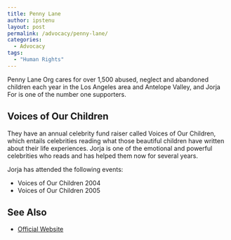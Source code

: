 ```yaml
---
title: Penny Lane
author: ipstenu
layout: post
permalink: /advocacy/penny-lane/
categories:
  - Advocacy
tags:
  - "Human Rights"
---
```


Penny Lane Org cares for over 1,500 abused, neglect and abandoned children each year in the Los Angeles area and Antelope Valley, and Jorja For is one of the number one supporters. 

## Voices of Our Children
They have an annual celebrity fund raiser called Voices of Our Children, which entails celebrities reading what those beautiful children have written about their life experiences. Jorja is one of the emotional and powerful celebrities who reads and has helped them now for several years.

Jorja has attended the following events:  
* Voices of Our Children 2004  
* Voices of Our Children 2005

## See Also

* [Official Website](http://www.pennylane.org)